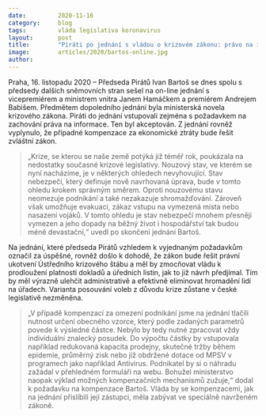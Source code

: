 ```yaml
---
date:         2020-11-16
category:     blog
tags:         vláda legislativa koronavirus
layout:       post
title:        "Piráti po jednání s vládou o krizovém zákonu: právo na informace bude zachováno, stav nebezpečí nebude omezovat shromažďování ani podnikání"
image:        articles/2020/bartos-online.jpg
author:       
---
```




Praha, 16. listopadu 2020 – Předseda Pirátů Ivan Bartoš se dnes spolu s předsedy dalších sněmovních stran sešel na on-line jednání s vicepremiérem a ministrem vnitra Janem Hamáčkem a premiérem Andrejem Babišem. Předmětem dopoledního jednání byla ministerská novela krizového zákona. Piráti do jednání vstupovali zejména s požadavkem na zachování práva na informace. Ten byl akceptován. Z jednání rovněž vyplynulo, že případné kompenzace za ekonomické ztráty bude řešit zvláštní zákon. 

> „Krize, se kterou se naše země potýká již téměř rok, poukázala na nedostatky současné krizové legislativy. Nouzový stav, ve kterém se nyní nacházíme, je v některých ohledech nevyhovující. Stav nebezpečí, který definuje nově navrhovaná úprava, bude v tomto ohledu krokem správným směrem. Oproti nouzovému stavu neomezuje podnikání a také nezakazuje shromažďování. Zároveň však umožňuje evakuaci, zákaz vstupu na vymezená místa nebo nasazení vojáků. V tomto ohledu je stav nebezpečí mnohem přesněji vymezen a jeho dopady na běžný život i hospodářství tak budou méně devastační,“ uvedl po skončení jednání Bartoš.  

Na jednání, které předseda Pirátů vzhledem k vyjednaným požadavkům označil za úspěšné, rovněž došlo k dohodě, že zákon bude řešit právní ukotvení Ústředního krizového štábu a měl by zmocňovat vládu k prodloužení platnosti dokladů a úředních listin, jak to již návrh předjímal. Tím by měl výrazně ulehčit administrativě a efektivně eliminovat hromadění lidí na úřadech. Varianta posouvání voleb z důvodu krize zůstane v české legislativě nezměněna. 

> „V případě kompenzací za omezení podnikání jsme na jednání tlačili nutnost určení obecného vzorce, který podle zadaných parametrů povede k výsledné částce. Nebylo by tedy nutné zpracovat vždy individuální znalecký posudek. Do výpočtu částky by vstupovala například redukovaná kapacita prodejny, skutečné tržby během epidemie, průměrný zisk nebo již obdržené dotace od MPSV v programech jako například Antivirus. Podnikatel by si o náhradu zažádal v přehledném formuláři na webu. Bohužel ministerstvo naopak výklad možných kompenzačních mechanismů zužuje,“ dodal k požadavku na kompenzace Bartoš. Vláda by se kompenzacemi, jak na jednání přislíbili její zástupci, měla zabývat ve speciálně navrženém zákoně.
